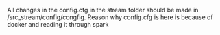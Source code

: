 All changes in the config.cfg in the stream folder should be made
in  /src_stream/config/congfig. Reason why config.cfg is here is because of docker and reading it through spark
 